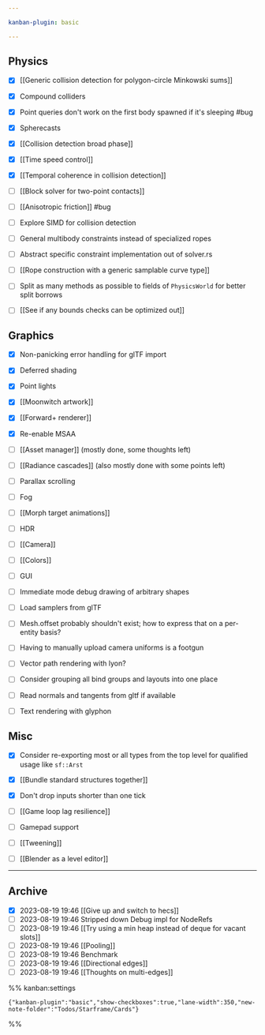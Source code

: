 ```yaml
---

kanban-plugin: basic

---
```


## Physics

- [x] [[Generic collision detection for polygon-circle Minkowski sums]]
- [x] Compound colliders
- [x] Point queries don't work on the first body spawned if it's sleeping #bug
- [x] Spherecasts
- [x] [[Collision detection broad phase]]
- [x] [[Time speed control]]
- [x] [[Temporal coherence in collision detection]]
- [ ] [[Block solver for two-point contacts]]
- [ ] [[Anisotropic friction]] #bug
- [ ] Explore SIMD for collision detection
- [ ] General multibody constraints instead of specialized ropes
- [ ] Abstract specific constraint implementation out of solver.rs
- [ ] [[Rope construction with a generic  samplable curve  type]]
- [ ] Split as many methods as possible to fields of `PhysicsWorld` for better split borrows
- [ ] [[See if any bounds checks can be optimized out]]


## Graphics

- [x] Non-panicking error handling for glTF import
- [x] Deferred shading
- [x] Point lights
- [x] [[Moonwitch artwork]]
- [x] [[Forward+ renderer]]
- [x] Re-enable MSAA
- [ ] [[Asset manager]] (mostly done, some thoughts left)
- [ ] [[Radiance cascades]] (also mostly done with some points left)
- [ ] Parallax scrolling
- [ ] Fog
- [ ] [[Morph target animations]]
- [ ] HDR
- [ ] [[Camera]]
- [ ] [[Colors]]
- [ ] GUI
- [ ] Immediate mode debug drawing of arbitrary shapes
- [ ] Load samplers from glTF
- [ ] Mesh.offset probably shouldn't exist; how to express that on a per-entity basis?
- [ ] Having to manually upload camera uniforms is a footgun
- [ ] Vector path rendering with lyon?
- [ ] Consider grouping all bind groups and layouts into one place
- [ ] Read normals and tangents from gltf if available
- [ ] Text rendering with glyphon


## Misc

- [x] Consider re-exporting most or all types from the top level for qualified usage like `sf::Arst`
- [x] [[Bundle standard structures together]]
- [x] Don't drop inputs shorter than one tick
- [ ] [[Game loop lag resilience]]
- [ ] Gamepad support
- [ ] [[Tweening]]
- [ ] [[Blender as a level editor]]


***

## Archive

- [x] 2023-08-19 19:46 [[Give up and switch to hecs]]
- [ ] 2023-08-19 19:46 Stripped down Debug impl for NodeRefs
- [ ] 2023-08-19 19:46 [[Try using a min heap instead of deque for vacant slots]]
- [ ] 2023-08-19 19:46 [[Pooling]]
- [ ] 2023-08-19 19:46 Benchmark
- [ ] 2023-08-19 19:46 [[Directional edges]]
- [ ] 2023-08-19 19:46 [[Thoughts on multi-edges]]

%% kanban:settings
```
{"kanban-plugin":"basic","show-checkboxes":true,"lane-width":350,"new-note-folder":"Todos/Starframe/Cards"}
```
%%